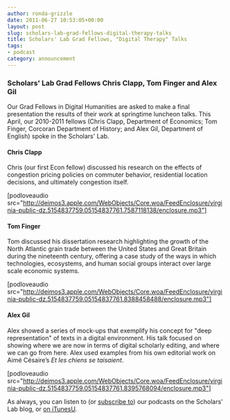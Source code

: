 ```yaml
---
author: ronda-grizzle
date: 2011-06-27 10:53:05+00:00
layout: post
slug: scholars-lab-grad-fellows-digital-therapy-talks
title: Scholars' Lab Grad Fellows, "Digital Therapy" Talks
tags:
- podcast
category: announcement
---
```


### Scholars' Lab Grad Fellows Chris Clapp, Tom Finger and Alex Gil


Our Grad Fellows in Digital Humanities are asked to make a final presentation the results of their work at springtime luncheon talks. This April, our 2010-2011 fellows (Chris Clapp, Department of Economics; Tom Finger, Corcoran Department of History; and Alex Gil, Department of English) spoke in the Scholars' Lab.


#### Chris Clapp


Chris (our first Econ fellow) discussed his research on the effects of congestion pricing policies on  commuter behavior, residential location decisions, and ultimately  congestion itself.

[podloveaudio src="http://deimos3.apple.com/WebObjects/Core.woa/FeedEnclosure/virginia-public-dz.5154837759.05154837761.7587118138/enclosure.mp3"]



#### Tom Finger


Tom discussed his dissertation research highlighting the growth of the North Atlantic grain trade between the United States and Great Britain during the nineteenth century, offering a case study of the ways in which technologies, ecosystems, and human social groups interact over large scale economic systems.

[podloveaudio src="http://deimos3.apple.com/WebObjects/Core.woa/FeedEnclosure/virginia-public-dz.5154837759.05154837761.8388458488/enclosure.mp3"]



#### Alex Gil


Alex showed a series of mock-ups that exemplify his concept for "deep representation" of texts in a digital environment. His talk focused on showing where we are now in terms of digital scholarly editing, and where we can go from here. Alex used examples from his own editorial work on Aimé Césaire’s _Et les chiens se taisaient_.

[podloveaudio src="http://deimos3.apple.com/WebObjects/Core.woa/FeedEnclosure/virginia-public-dz.5154837759.05154837761.8395768094/enclosure.mp3"]

As always, you can listen to (or [subscribe to](https://scholarslab.org/category/podcasts/)) our podcasts on the Scholars' Lab blog, or [on iTunesU](http://www.google.com/url?sa=t&source=web&cd=1&ved=0CBUQFjAA&url=http%3A%2F%2Fitunes.apple.com%2Fus%2Fitunes-u%2Fscholars-lab-speaker-series%2Fid401906619&rct=j&q=scholars%27%20lab%20itunes&ei=FI61TdiZNo-Dtge0g_3pDg&usg=AFQjCNGGTBvTY5QpL9aRCKh7rjEOtlLAUQ&sig2=KBrhIc1DK814RPqoAB85Tg&cad=rja).
